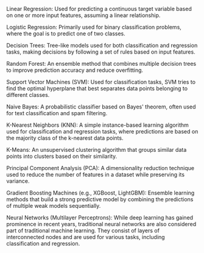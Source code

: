 Linear Regression: Used for predicting a continuous target variable based on one or more input features,
    assuming a linear relationship.

Logistic Regression: Primarily used for binary classification problems, where the goal is
   to predict one of two classes.

Decision Trees: Tree-like models used for both classification 
    and regression tasks, making decisions by following a set of rules based on input features.

Random Forest: An ensemble method that combines multiple decision trees to improve prediction accuracy 
    and reduce overfitting.

Support Vector Machines (SVM): Used for classification tasks,
   SVM tries to find the optimal hyperplane that best separates data points belonging to different classes.

Naive Bayes: A probabilistic classifier
    based on Bayes' theorem, often used for text classification and spam filtering.

K-Nearest Neighbors (KNN): A simple instance-based learning algorithm used for classification
    and regression tasks, where predictions are based on the majority class of the k-nearest data points.

K-Means: An unsupervised clustering algorithm that groups similar
    data points into clusters based on their similarity.

Principal Component Analysis (PCA): A dimensionality reduction technique
    used to reduce the number of features in a dataset while preserving its variance.

Gradient Boosting Machines (e.g., XGBoost, LightGBM): Ensemble learning methods
    that build a strong predictive model by combining the predictions of multiple weak models sequentially.

Neural Networks (Multilayer Perceptrons): While deep learning has gained prominence in recent years,
    traditional neural networks are also considered part of traditional machine learning. They consist of layers of interconnected nodes and are used for various tasks, including classification and regression.